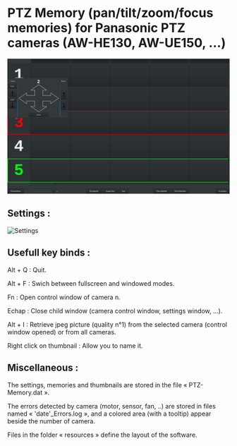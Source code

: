 # PTZ Memory (pan/tilt/zoom/focus memories) for Panasonic PTZ cameras (AW-HE130, AW-UE150, ...)
![PTZ-Memory](Screenshots/PTZ-Memory.png "PTZ-Memory")

## Settings :
![Settings](Screenshots/Paramètres.png "Settings")

## Usefull key binds :
Alt + Q : Quit.

Alt + F : Swich between fullscreen and windowed modes.

Fn : Open control window of camera n.

Echap : Close child window (camera control window, settings window, ...).

Alt + I : Retrieve jpeg picture (quality n°1) from the selected camera (control window opened) or from all cameras.

Right click on thumbnail : Allow you to name it.

## Miscellaneous :
The settings, memories and thumbnails are stored in the file « PTZ-Memory.dat ».

The errors detected by camera (motor, sensor, fan, ..) are stored in files named « 'date'_Errors.log », and a colored area (with a tooltip) appear beside the number of camera.

Files in the folder « resources » define the layout of the software.

